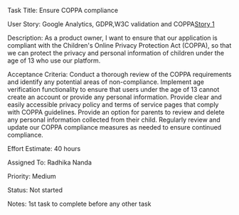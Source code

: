 Task Title: Ensure COPPA compliance

User Story: Google Analytics, GDPR,W3C validation and COPPA[Story 1](documentation/templates/theme/initiatives/epics/stories/story_template.md)

Description: As a product owner, I want to ensure that our application is compliant with the Children's Online Privacy Protection Act (COPPA), so that we can protect the privacy and personal information of children under the age of 13 who use our platform.

Acceptance Criteria: Conduct a thorough review of the COPPA requirements and identify any potential areas of non-compliance.
Implement age verification functionality to ensure that users under the age of 13 cannot create an account or provide any personal information.
Provide clear and easily accessible privacy policy and terms of service pages that comply with COPPA guidelines.
Provide an option for parents to review and delete any personal information collected from their child.
Regularly review and update our COPPA compliance measures as needed to ensure continued compliance.

Effort Estimate: 40 hours

Assigned To: Radhika Nanda

Priority: Medium

Status: Not started

Notes: 1st task to complete before any other task